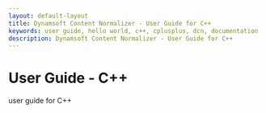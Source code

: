 ```yaml
---
layout: default-layout
title: Dynamsoft Content Normalizer - User Guide for C++
keywords: user guide, hello world, c++, cplusplus, dcn, documentation
description: Dynamsoft Content Normalizer - User Guide for C++
---
```


# User Guide - C++

user guide for C++